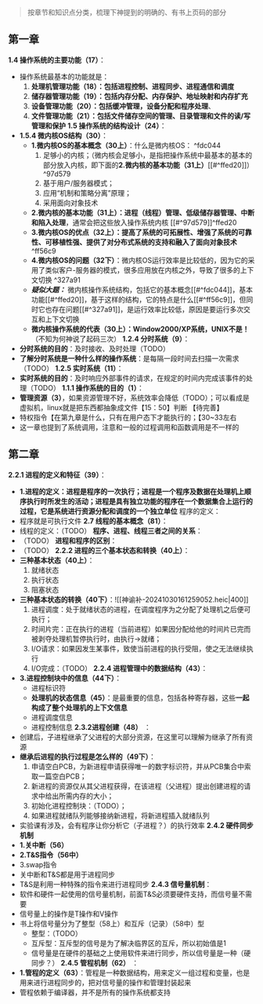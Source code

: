 >按章节和知识点分类，梳理下神提到的明确的、有书上页码的部分

## 第一章

**1.4 操作系统的主要功能（17）**：
- 操作系统最基本的功能就是：
	1. **处理机管理功能（18）：包括进程控制、进程同步、进程通信和调度** 
	2. **储存器管理功能（19）：包括内存分配、内存保护、地址映射和内存扩充**
	3. **设备管理功能（20）：包括缓冲管理，设备分配和程序处理**、
	4. **文件管理功能（21）：包括文件储存空间的管理、目录管理和文件的读/写管理和保护**
**1.5 操作系统的结构设计（24）**：
- **1.5.4 微内核OS结构（30）**：
	- **1.微内核OS的基本概念（30上）**：什么是微内核OS： ^fdc044
		1. 足够小的内核；（微内核会足够小，是指把操作系统中最基本的基本的部分放入内核，即下面的**2.微内核的基本功能（31上）**[[#^ffed20]]） ^97d579
		2. 基于用户/服务器模式；
		3. 应用“机制和策略分离”原理；
		4. 采用面向对象技术
	- **2.微内核的基本功能（31上）：进程（线程）管理、低级储存器管理、中断和陷入处理**，通常会把这些放入操作系统内核 [[#^97d579]]^ffed20
	- **3.微内核OS的优点（32上）：提高了系统的可拓展性、增强了系统的可靠性、可移植性强、提供了对分布式系统的支持和融入了面向对象技术** ^ff56c9
	- **4.微内核OS的问题（32下）**：微内核OS运行效率是比较低的，因为它的采用了类似客户-服务器的模式，很多应用放在内核之外，导致了很多的上下文切换 ^327a91
	- ***疑似大题：*** 微内核操作系统结构，包括它的基本概念[[#^fdc044]]，基本功能[[#^ffed20]]，基于这样的结构，它的特点是什么[[#^ff56c9]]，但同时它也存在问题[[#^327a91]]，是运行效率比较低，原因是要运行多次交互和上下文切换
	- **微内核操作系统的代表（30上）：Window2000/XP系统，UNIX不是！**（不知为何神说了起码三次）
**1.2.4 分时系统（9）**：
- **分时系统的目的**：及时接收、及时处理（TODO）
- **了解分时系统是一种什么样的操作系统**：是每隔一段时间去扫描一次需求（TODO）
**1.2.5 实时系统（11）**：
- **实时系统的目的**：及时响应外部事件的请求，在规定的时间内完成该事件的处理（TODO）
**1.1.1 操作系统的目的（1）**：
- **管理资源（3）**，如果资源管理不好，系统效率会降低（TODO）；可以看成是虚拟机，linux就是把东西都抽象成文件【15：50】判断
【待完善】
- 特权指令【在第九章是什么，只有在用户态下才能执行的；【30~33左右
- 这一章也提到了系统调用，注意和一般的过程调用和函数调用是不一样的

## 第二章

**2.2.1 进程的定义和特征（39）**：
- **1.进程的定义：进程是程序的一次执行；进程是一个程序及数据在处理机上顺序执行时所发生的活动；进程是具有独立功能的程序在一个数据集合上运行的过程，它是系统进行资源分配和调度的一个独立单位**
程序的定义：
- 程序就是可执行文件
**2.7 线程的基本概念（81）**：
- 线程的定义：（TODO）
**程序、进程、线程三者之间的关系**：
- （TODO）
**进程和程序的区别**：
- （TODO）
**2.2.2 进程的三个基本状态和转换（40上）**：
- **三种基本状态（40上）**：
	1. 就绪状态
	2. 执行状态
	3. 阻塞状态
- **三种基本状态的转换（40下）**：![[神谕补-20241030161259052.heic|400]]
	1. 进程调度：处于就绪状态的进程，在调度程序为之分配了处理机之后便可执行；
	2. 时间片完：正在执行的进程（当前进程）如果因分配给他的时间片已完而被剥夺处理机暂停执行时，由执行->就绪；
	3. I/O请求：如果因发生某事件，致使当前进程的执行受阻，使之无法继续执行
	4. I/O完成：（TODO）
**2.2.4 进程管理中的数据结构（43）**：
- **3.进程控制块中的信息（44下）**：
	- 进程标识符
	- **处理机的状态信息（45）**：是最重要的信息，包括各种寄存器，这些**一起构成了整个处理机的上下文信息**
	- 进程调度信息
	- 进程控制信息
**2.3.2进程创建（48）** ：
- 创建后，子进程继承了父进程的大部分资源，在这里可以理解为继承了所有资源
- **继承后进程的执行过程是怎么样的（49下）**：
	1. 申请空白PCB，为新进程申请获得唯一的数字标识符，并从PCB集合中索取一篇空白PCB；
	2. 新进程的资源仅从其父进程获得，在该进程（父进程）提出创建进程的请求中给出所需内存的大小；
	3. 初始化进程控制块：（TODO）；
	4. 如果进程就绪队列能够接纳新进程，将新进程插入就绪队列
- 实验课有涉及，会有程序让你分析它（子进程？）的执行效率
**2.4.2 硬件同步机制**
- **1.关中断（56）**
- **2.T&S指令（56中）**
- 3.swap指令
- 关中断和T&S都是用于进程同步
- T&S是利用一种特殊的指令来进行进程同步
**2.4.3 信号量机制**：
- 软件和硬件一起使用的信号量机制，前面T&S必须要硬件支持，而信号量不需要
- 信号量上的操作是T操作和V操作
- 书上将信号量分为了整型（58上）和互斥（记录）（58中）型
	- 整型：（TODO）
	- 互斥型：互斥型的信号是为了解决临界区的互斥，所以初始值是1
	- 信号量是在硬件的基础之上使用软件来进行同步，所以信号量是一种（硬同步？）
**2.4.5 管程机制（62）** ：
- **1.管程的定义（63）**：管程是一种数据结构，用来定义一组过程和变量，也是用来进行进程同步的，把对信号量的操作和管理封装起来
- 管程依赖于编译器，并不是所有的操作系统都支持